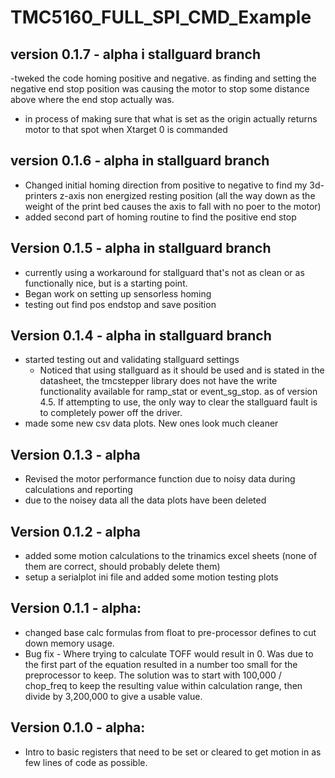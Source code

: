 # TMC5160_FULL_SPI_CMD_Example

## version 0.1.7 - alpha i stallguard branch
-tweked the code homing positive and negative. as finding and setting the negative end stop position was causing the motor to stop some distance above where the end stop actually was.
- in process of making sure that what is set as the origin actually returns motor to that spot when Xtarget 0 is commanded

## version 0.1.6 - alpha in stallguard branch
- Changed initial homing direction from positive to negative to find my 3d-printers z-axis non energized resting position (all the way down as the weight of the print bed causes the axis to fall with no poer to the motor)
- added second part of homing routine to find the positive end stop

## Version 0.1.5 - alpha in stallguard branch
- currently using a workaround for stallguard that's not as clean or as functionally nice, but is a starting point.
- Began work on setting up sensorless homing
- testing out find pos endstop and save position

## Version 0.1.4 - alpha in stallguard branch
- started testing out and validating stallguard settings
  - Noticed that using stallguard as it should be used and is stated in the datasheet, the tmcstepper library does not have the write functionality available for ramp_stat or event_sg_stop. as of version 4.5. If attempting to use, the only way to clear the stallguard fault is to completely power off the driver. 
- made some new csv data plots. New ones look much cleaner

## Version 0.1.3 - alpha
- Revised the motor performance function due to noisy data during calculations and reporting
- due to the noisey data all the data plots have been deleted

## Version 0.1.2 - alpha
- added some motion calculations to the trinamics excel sheets (none of them are correct, should probably delete them)
- setup a serialplot ini file and added some motion testing plots

## Version 0.1.1 - alpha:
- changed base calc formulas from float to pre-processor defines to cut down memory usage.
- Bug fix - Where trying to calculate TOFF would result in 0. Was due to the first part of the equation resulted in a number too small for the preprocessor to keep. The solution was to start with 100,000 / chop_freq to keep the resulting value within calculation range, then divide by 3,200,000 to give a usable value.

## Version 0.1.0 - alpha:
- Intro to basic registers that need to be set or cleared to get motion in as few lines of code as possible.
